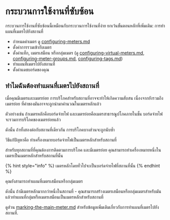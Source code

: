 # กระบวนการใช้งานที่ซับซ้อน

กระบวนการใช้งานที่ซับซ้อนนี้เหมือนกับกระบวนการใช้งานที่ง่าย ยกเว้นขั้นตอนหลักที่เพิ่มเติม: การทำแผนที่เมตรไปยังสถานที่

* กำหนดค่าเมตร ดู [configuring-meters.md](../getting-started/configuring-the-application/configuring-meters.md "mention")
* ตั้งค่าการรวมเข้ากับเมตร
* ตั้งค่าแท็ก, เมตรเสมือน หรือกลุ่มเมตร (ดู [configuring-virtual-meters.md](../getting-started/configuring-the-application/configuring-virtual-meters.md "mention"), [configuring-meter-groups.md](../getting-started/configuring-the-application/configuring-meter-groups.md "mention"), [configuring-tags.md](../getting-started/configuring-the-application/configuring-tags.md "mention"))
* ทำแผนที่เมตรไปยังสถานที่
* ตั้งค่าแดชบอร์ดของคุณ



## ทำไมฉันต้องทำแผนที่เมตรไปยังสถานที่

เมื่อคุณมีเมตรและเมตรย่อย การบริโภคสำหรับสถานที่อาจจะทำให้เกิดความสับสน เนื่องจากยังรวมถึงเมตรย่อย ที่ค่าของมันอาจจะถูกนำมาคำนวณในเมตรหลักแล้ว&#x20;

ตัวอย่างเช่น ถ้าเมตรหลักคือบอร์ดจ่ายไฟ และเมตรย่อยคือเมตรสาธารณูปโภคภายในชั้น บอร์ดจ่ายไฟจะรวมการบริโภคของเมตรย่อยแล้ว

ดังนั้น ถ้าทั้งสองต่อกับสถานที่เดียวกัน การบริโภคบางส่วนจะถูกนับซ้ำ



วิธีแก้ปัญหาคือ ทำเครื่องหมายบอร์ดจ่ายไฟเป็นเมตรหลักสำหรับสถานที่

สำหรับทุกสถานที่ที่คุณต้องการติดตามการบริโภค และมีเมตรย่อย คุณสามารถทำเครื่องหมายหนึ่งในเมตรเป็นเมตรหลักสำหรับสถานที่นั้น&#x20;

{% hint style="info" %}
เมตรหลักโดยทั่วไปจะเป็นบอร์ดจ่ายไฟที่สถานที่นั้น
{% endhint %}

คุณยังสามารถทำแผนที่เมตรเสมือนหรือกลุ่มเมตร

ดังนั้น ถ้ามีเมตรหลักมากกว่าหนึ่งในสถานที่ - คุณสามารถสร้างเมตรเสมือนหรือกลุ่มเมตรสำหรับมัน แล้วทำแผนที่กลุ่มหรือเมตรเสมือนเป็นเมตรหลักสำหรับสถานที่



ดูส่วน [marking-the-main-meter.md](../getting-started/configuring-the-application/marking-the-main-meter.md "mention") สำหรับข้อมูลเพิ่มเติมเกี่ยวกับการทำแผนที่เมตรไปยังสถานที่.